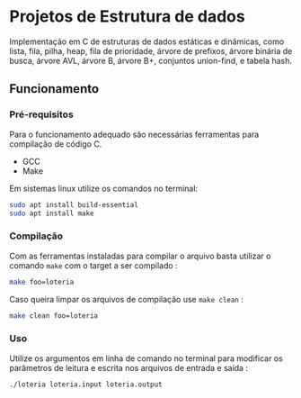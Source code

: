

<!-- ABOUT THE PROJECT -->
# Projetos de Estrutura de dados

Implementação em C de estruturas de dados estáticas e dinâmicas, como lista, fila, pilha, heap, fila de prioridade, árvore de prefixos, árvore binária de busca, árvore AVL, árvore B, árvore B+, conjuntos union-find, e tabela hash.

<!-- GETTING STARTED -->
## Funcionamento

### Pré-requisitos

Para o funcionamento adequado são necessárias ferramentas para compilação de código C.
* GCC
* Make

Em sistemas linux utilize os comandos no terminal:
```sh
sudo apt install build-essential
sudo apt install make
```

### Compilação

Com as ferramentas instaladas para compilar o arquivo basta utilizar o comando `make` com o target a ser compilado :
```sh
make foo=loteria
```
Caso queira limpar os arquivos de compilação use `make clean` :
```sh
make clean foo=loteria
```

<!-- USAGE EXAMPLES -->
### Uso
Utilize os argumentos em linha de comando no terminal para modificar os parâmetros de leitura e escrita nos arquivos de entrada e saída :
```sh
./loteria loteria.input loteria.output
```

